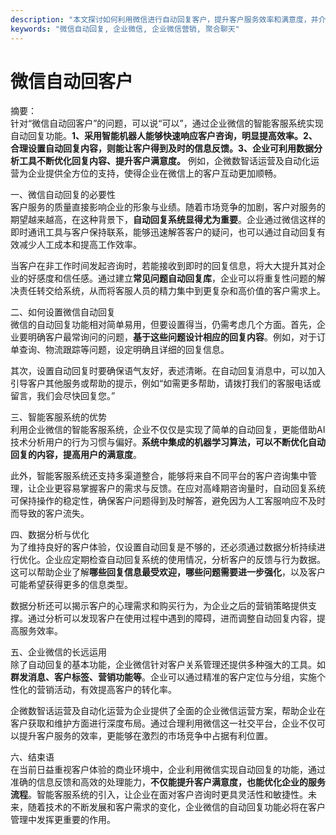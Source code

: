 ```yaml
---
description: "本文探讨如何利用微信进行自动回复客户，提升客户服务效率和满意度，并介绍相关工具和方法。"
keywords: "微信自动回复, 企业微信, 企业微信营销, 聚合聊天"
---
```

# 微信自动回客户

摘要：  
针对“微信自动回客户”的问题，可以说“可以”，通过企业微信的智能客服系统实现自动回复功能。**1、采用智能机器人能够快速响应客户咨询，明显提高效率。2、合理设置自动回复内容，则能让客户得到及时的信息反馈。3、企业可利用数据分析工具不断优化回复内容、提升客户满意度。** 例如，企微数智话运营及自动化运营为企业提供全方位的支持，使得企业在微信上的客户互动更加顺畅。

一、微信自动回复的必要性  
客户服务的质量直接影响企业的形象与业绩。随着市场竞争的加剧，客户对服务的期望越来越高，在这种背景下，**自动回复系统显得尤为重要**。企业通过微信这样的即时通讯工具与客户保持联系，能够迅速解答客户的疑问，也可以通过自动回复有效减少人工成本和提高工作效率。

当客户在非工作时间发起咨询时，若能接收到即时的回复信息，将大大提升其对企业的好感度和信任感。通过建立**常见问题自动回复库**，企业可以将重复性问题的解决责任转交给系统，从而将客服人员的精力集中到更复杂和高价值的客户需求上。

二、如何设置微信自动回复  
微信的自动回复功能相对简单易用，但要设置得当，仍需考虑几个方面。首先，企业要明确客户最常询问的问题，**基于这些问题设计相应的回复内容**。例如，对于订单查询、物流跟踪等问题，设定明确且详细的回复信息。

其次，设置自动回复时要确保语气友好，表述清晰。在自动回复消息中，可以加入引导客户其他服务或帮助的提示，例如“如需更多帮助，请拨打我们的客服电话或留言，我们会尽快回复您。”

三、智能客服系统的优势  
利用企业微信的智能客服系统，企业不仅仅是实现了简单的自动回复，更能借助AI技术分析用户的行为习惯与偏好。**系统中集成的机器学习算法，可以不断优化自动回复的内容，提高用户的满意度**。

此外，智能客服系统还支持多渠道整合，能够将来自不同平台的客户咨询集中管理，让企业更容易掌握客户的需求与反馈。在应对高峰期咨询量时，自动回复系统可保持操作的稳定性，确保客户问题得到及时解答，避免因为人工客服响应不及时而导致的客户流失。

四、数据分析与优化  
为了维持良好的客户体验，仅设置自动回复是不够的，还必须通过数据分析持续进行优化。企业应定期检查自动回复系统的使用情况，分析客户的反馈与行为数据。这可以帮助企业了解**哪些回复信息最受欢迎，哪些问题需要进一步强化**，以及客户可能希望获得更多的信息类型。

数据分析还可以揭示客户的心理需求和购买行为，为企业之后的营销策略提供支撑。通过分析可以发现客户在使用过程中遇到的障碍，进而调整自动回复内容，提高服务效率。

五、企业微信的长远运用  
除了自动回复的基本功能，企业微信针对客户关系管理还提供多种强大的工具。如**群发消息、客户标签、营销功能等**。企业可以通过精准的客户定位与分组，实施个性化的营销活动，有效提高客户的转化率。

企微数智话运营及自动化运营为企业提供了全面的企业微信运营方案，帮助企业在客户获取和维护方面进行深度布局。通过合理利用微信这一社交平台，企业不仅可以提升客户服务的效率，更能够在激烈的市场竞争中占据有利位置。

六、结束语  
在当前日益重视客户体验的商业环境中，企业利用微信实现自动回复的功能，通过准确的信息反馈和高效的处理能力，**不仅能提升客户满意度，也能优化企业的服务流程**。智能客服系统的引入，让企业在面对客户咨询时更具灵活性和敏捷性。未来，随着技术的不断发展和客户需求的变化，企业微信的自动回复功能必将在客户管理中发挥更重要的作用。
